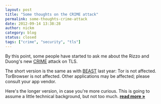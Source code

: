 ```yaml
---
layout: post
title: "Some thoughts on the CRIME attack"
permalink: some-thoughts-crime-attack
date: 2012-09-14 13:38:28
author: nickm
category: blog
status: closed
tags: ["crime", "security", "tls"]
---
```


By this point, some people have started to ask me about the Rizzo and Duong's new [CRIME](http://www.ekoparty.org//2012/juliano-rizzo.php) attack on TLS.

The short version is the same as with [BEAST](https://blog.torproject.org/blog/tor-and-beast-ssl-attack) last year: Tor is not affected. TorBrowser is not affected. Other applications may be affected; please consult your app vendor.

Here's the longer version, in case you're more curious. This is going to assume a little technical background, but not too much. [**read more »**](https://blog.torproject.org/blog/some-thoughts-crime-attack)
